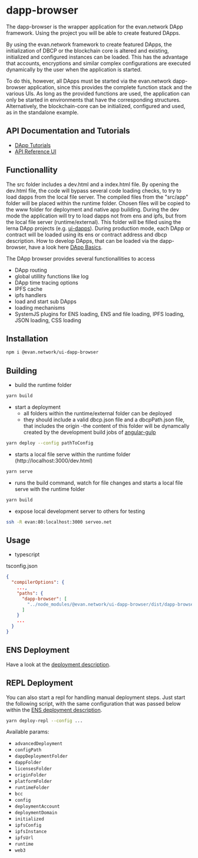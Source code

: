 # dapp-browser
The dapp-browser is the wrapper application for the evan.network DApp framework. Using the project you will be able to create featured DApps.

By using the evan.network framework to create featured DApps, the initialization of DBCP or the blockchain core is altered and existing, initialized and configured instances can be loaded. This has the advantage that accounts, encryptions and similar complex configurations are executed dynamically by the user when the application is started.

To do this, however, all DApps must be started via the evan.network dapp-browser application, since this provides the complete function stack and the various UIs. As long as the provided functions are used, the application can only be started in environments that have the corresponding structures. Alternatively, the blockchain-core can be initialized, configured and used, as in the standalone example.

## API Documentation and Tutorials
- [DApp Tutorials](https://evannetwork.github.io/dapps/basics)
- [API Reference UI](https://ipfs.test.evan.network/ipns/QmReXE5YkiXviaHNG1ASfY6fFhEoiDKuSkgY4hxgZD9Gm8/dapp-browser/index.html)

## Functionallity
The src folder includes a dev.html and a index.html file. By opening the dev.html file, the code will bypass several code loading checks, to try to load dapps from the local file server. The compiled files from the "src/app" folder will be placed within the runtime folder. Chosen files will be copied to the www folder for deployment and native app building. During the dev mode the application will try to load dapps not from ens and ipfs, but from the local file server (runtime/external). This folder will be filled using the lerna DApp projects (e.g. [ui-dapps](https://github.com/evannetwork/ui-dapps)). During production mode, each DApp or contract will be loaded using its ens or contract address and dbcp description. How to develop DApps, that can be loaded via the dapp-browser, have a look here [DApp Basics](https://evannetwork.github.io/dapps/basics).

The DApp browser provides several functionallities to access
- DApp routing
- global utillity functions like log
- DApp time tracing options
- IPFS cache
- ipfs handlers
- load and start sub DApps
- loading mechanisms
- SystemJS plugins for ENS loading, ENS and file loading, IPFS loading, JSON loading, CSS loading

## Installation
```sh
npm i @evan.network/ui-dapp-browser
```

## Building
- build the runtime folder
```sh
yarn build
```
- start a deployment
  - all folders within the runtime/external folder can be deployed
  - they should include a valid dbcp.json file and a dbcpPath.json file, that includes the origin
  -the content of this folder will be dynamcally created by the development build jobs of [angular-gulp](https://github.com/evannetwork/angular-gulp)

```sh
yarn deploy --config pathToConfig
```

- starts a local file serve within the runtime folder (http://localhost:3000/dev.html)
```sh
yarn serve
```

- runs the build command, watch for file changes and starts a local file serve with the runtime folder
```sh
yarn build
```

- expose local development server to others for testing
```sh
ssh -R evan:80:localhost:3000 serveo.net
```

## Usage
- typescript

tsconfig.json
```json
{
  "compilerOptions": {
    ...,
    "paths": {
      "dapp-browser": [
        "../node_modules/@evan.network/ui-dapp-browser/dist/dapp-browser.js"
      ]
    }
    ...
  }
}
```

## ENS Deployment
Have a look at the [deployment description](https://evannetwork.github.io/dev/deployment).

## REPL Deployment
You can also start a repl for handling manual deployment steps. Just start the following script, with the same configuration that was passed below within the [ENS deployment description](https://evannetwork.github.io/dev/deployment).

```sh
yarn deploy-repl --config ...
```

Available params:
  - `advancedDeployment`
  - `configPath`
  - `dappDeploymentFolder`
  - `dappFolder`
  - `licensesFolder`
  - `originFolder`
  - `platformFolder`
  - `runtimeFolder`
  - `bcc`
  - `config`
  - `deploymentAccount`
  - `deploymentDomain`
  - `initialized`
  - `ipfsConfig`
  - `ipfsInstance`
  - `ipfsUrl`
  - `runtime`
  - `web3`
